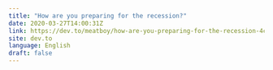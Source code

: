 ```yaml
---
title: "How are you preparing for the recession?"
date: 2020-03-27T14:00:31Z
link: https://dev.to/meatboy/how-are-you-preparing-for-the-recession-4cb0?utm_medium=RSS&utm_source=news.12bit.vn
site: dev.to
language: English
draft: false
---
```


